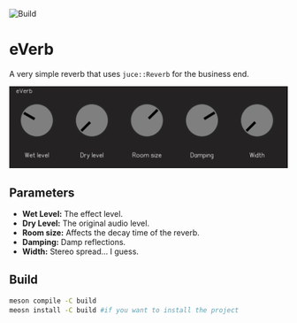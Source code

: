 ![Build](https://github.com/kushview/everb/actions/workflows/build.yml/badge.svg)

# eVerb
A very simple reverb that uses `juce::Reverb` for the business end.

![](./screenshot.png)

## Parameters

- **Wet Level:** The effect level.
- **Dry Level:** The original audio level.
- **Room size:** Affects the decay time of the reverb.
- **Damping:** Damp reflections.
- **Width:** Stereo spread... I guess.

## Build

```bash
meson compile -C build
meosn install -C build #if you want to install the project

```